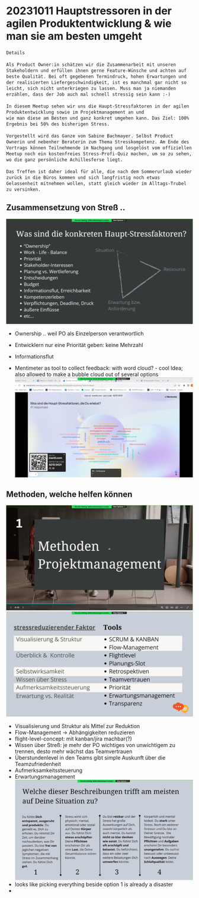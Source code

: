# 20231011 Hauptstressoren in der agilen Produktentwicklung & wie man sie am besten umgeht

```
Details

Als Product Owner:in schätzen wir die Zusammenarbeit mit unseren Stakeholdern und erfüllen ihnen gerne Feature-Wünsche und achten auf beste Qualität. Bei oft gegebenen Termindruck, hohen Erwartungen und der realisierten Liefergeschwindigkeit, ist es manchmal gar nicht so leicht, sich nicht unterkriegen zu lassen. Muss man ja niemanden erzählen, dass der Job auch mal schnell stressig sein kann :-)

In diesem Meetup sehen wir uns die Haupt-Stressfaktoren in der agilen Produktentwicklung sowie im Projektmanagement an und
wie man diese am Besten und ganz konkret umgehen kann. Das Ziel: 100% Ergebnis bei 50% des bisherigen Stress.

Vorgestellt wird das Ganze von Sabine Bachmayer. Selbst Product Ownerin und nebenher Beraterin zum Thema Stresskompetenz. Am Ende des Vortrags können Teilnehmende im Nachgang und losgelöst vom offiziellen Meetup noch ein kostenfreies Stress-Profi-Quiz machen, um so zu sehen, wo die ganz persönliche Achillesferse liegt.

Das Treffen ist daher ideal für alle, die nach dem Sommerurlaub wieder zurück in die Büros kommen und sich langfristig noch etwas Gelassenheit mitnehmen wollen, statt gleich wieder im Alltags-Trubel zu versinken.
```

## Zusammensetzung von Streß ..
![](img00.png)
* Ownership .. weil PO als Einzelperson verantwortlich
* Entwicklern nur eine Priorität geben: keine Mehrzahl
* Informationsflut

* Mentimeter as tool to collect feedback: with word cloud? - cool Idea; also allowed to make a bubble cloud out of several options
![](img01.png)

## Methoden, welche helfen können
![](img02.png)
![](img03.png)
* Visualisierung und Struktur als Mittel zur Reduktion
* Flow-Management -> Abhängigkeiten reduzieren
* flight-level-concept: mit kanban/jira machbar(?)
* Wissen über Streß: je mehr der PO wichtiges von unwichtigem zu trennen, desto mehr wächst das Teamvertrauen
* Überstundenlevel in den Teams gibt simple Auskunft über die Teamzufriedenheit
* Aufmerksamkeitssteuerung
* Erwartungsmanagement
![](img04.png)
* looks like picking everything beside option 1 is already a disaster
* 




